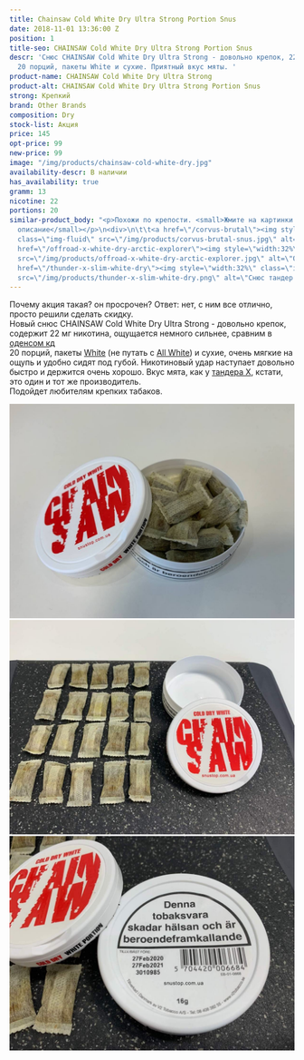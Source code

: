 ```yaml
---
title: Chainsaw Cold White Dry Ultra Strong Portion Snus
date: 2018-11-01 13:36:00 Z
position: 1
title-seo: CHAINSAW Cold White Dry Ultra Strong Portion Snus
descr: 'Снюс CHAINSAW Cold White Dry Ultra Strong - довольно крепок, 22 мг никотина,
  20 порций, пакеты White и сухие. Приятный вкус мяты. '
product-name: CHAINSAW Cold White Dry Ultra Strong
product-alt: CHAINSAW Cold White Dry Ultra Strong Portion Snus
strong: Крепкий
brand: Other Brands
composition: Dry
stock-list: Акция
price: 145
opt-price: 99
new-price: 99
image: "/img/products/chainsaw-cold-white-dry.jpg"
availability-descr: В наличии
has_availability: true
gramm: 13
nicotine: 22
portions: 20
similar-product_body: "<p>Похожи по крепости. <small>Жмите на картинки и читайте полное
  описание</small></p>\n<div>\n\t\t<a href=\"/corvus-brutal\"><img style=\"width:32%\"
  class=\"img-fluid\" src=\"/img/products/corvus-brutal-snus.jpg\" alt=\"Корвус брутал\"></a>\n\t\t<a
  href=\"/offroad-x-white-dry-arctic-explorer\"><img style=\"width:32%\" class=\"img-fluid\"
  src=\"/img/products/offroad-x-white-dry-arctic-explorer.jpg\" alt=\"Оффроад х\"></a>\n<a
  href=\"/thunder-x-slim-white-dry\"><img style=\"width:32%\" class=\"img-fluid\"
  src=\"/img/products/thunder-x-slim-white-dry.png\" alt=\"Снюс тандер х слим\"></a>\n</div>"
---
```


Почему акция такая? он просрочен? Ответ: нет, с ним все отлично, просто решили сделать скидку.<br>
Новый снюс CHAINSAW Cold White Dry Ultra Strong  - довольно крепок, содержит 22 мг никотина, ощущается немного сильнее, сравним в [оденсом кд](/odens-cold-dry)<br>
20 порций, пакеты [White](/white-dry-snus) (не путать с [All White](/all-white-snus)) и сухие, очень мягкие на ощупь и удобно сидят под губой.
Никотиновый удар наступает довольно быстро и держится очень хорошо. Вкус мята, как у [тандера Х](/thunder-x-slim-white-dry), кстати, это один и тот же производитель.<br>
Подойдет любителям крепких табаков.
<div class="popup-gallery d-flex mb-2">
	<a class="mr-2" href="/img/products/chainsaw-cold-white-dry/chainsaw-open.jpg" title="Снюс Chainsaw в открытом виде"><img class="img-fluid" src="/img/products/chainsaw-cold-white-dry/chainsaw-open.jpg" alt="Chainsaw White Dry Open"></a>
	<a class="mr-2" href="img/products/chainsaw-cold-white-dry/chainsaw-portion.jpg" title="20 порций White Dry"><img class="img-fluid" src="img/products/chainsaw-cold-white-dry/chainsaw-portion.jpg" alt="20 порций Chainsaw"></a>
	<a href="img/products/chainsaw-cold-white-dry/chainsaw-date.jpg" title="Дата изготовления (фото сделано 15 июля 2020)"><img class="img-fluid" src="img/products/chainsaw-cold-white-dry/chainsaw-date.jpg" alt="Дата изготовления снюса"></a>
</div>